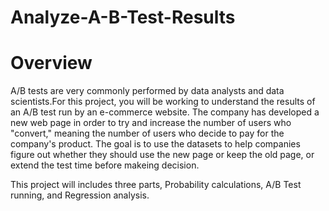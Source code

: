 # Analyze-A-B-Test-Results

# Overview

A/B tests are very commonly performed by data analysts and data scientists.For this project, you will be working to understand the results of an A/B test run by an e-commerce website. The company has developed a new web page in order to try and increase the number of users who "convert," meaning the number of users who decide to pay for the company's product. The goal is to use the datasets to help companies figure out whether they should use the new page or keep the old page, or extend the test time before makeing decision.

This project will includes three parts, Probability calculations, A/B Test running, and Regression analysis.
